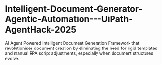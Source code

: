 # Intelligent-Document-Generator-Agentic-Automation---UiPath-AgentHack-2025
AI Agent Powered Intelligent Document Generation Framework that revolutionises  document creation by eliminating the need for rigid templates and manual RPA script  adjustments, especially when document structures evolve.
